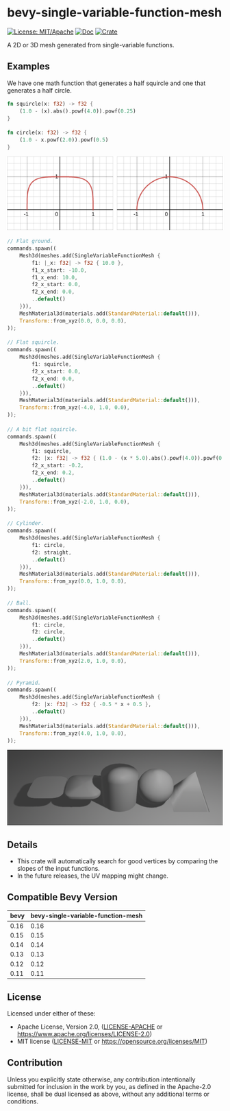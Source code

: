 # bevy-single-variable-function-mesh

[![License: MIT/Apache](https://img.shields.io/badge/License-MIT%20or%20Apache2-blue.svg)](https://opensource.org/licenses/MIT)
[![Doc](https://docs.rs/bevy-single-variable-function-mesh/badge.svg)](https://docs.rs/bevy-single-variable-function-mesh)
[![Crate](https://img.shields.io/crates/v/bevy-single-variable-function-mesh.svg)](https://crates.io/crates/bevy-single-variable-function-mesh)

A 2D or 3D mesh generated from single-variable functions.

## Examples

We have one math function that generates a half squircle and one that
generates a half circle.

```rust
fn squircle(x: f32) -> f32 {
    (1.0 - (x).abs().powf(4.0)).powf(0.25)
}

fn circle(x: f32) -> f32 {
    (1.0 - x.powf(2.0)).powf(0.5)
}
```

<img src="images/plots.png">

```rust
// Flat ground.
commands.spawn((
    Mesh3d(meshes.add(SingleVariableFunctionMesh {
        f1: |_x: f32| -> f32 { 10.0 },
        f1_x_start: -10.0,
        f1_x_end: 10.0,
        f2_x_start: 0.0,
        f2_x_end: 0.0,
        ..default()
    })),
    MeshMaterial3d(materials.add(StandardMaterial::default())),
    Transform::from_xyz(0.0, 0.0, 0.0),
));

// Flat squircle.
commands.spawn((
    Mesh3d(meshes.add(SingleVariableFunctionMesh {
        f1: squircle,
        f2_x_start: 0.0,
        f2_x_end: 0.0,
        ..default()
    })),
    MeshMaterial3d(materials.add(StandardMaterial::default())),
    Transform::from_xyz(-4.0, 1.0, 0.0),
));

// A bit flat squircle.
commands.spawn((
    Mesh3d(meshes.add(SingleVariableFunctionMesh {
        f1: squircle,
        f2: |x: f32| -> f32 { (1.0 - (x * 5.0).abs().powf(4.0)).powf(0.25) },
        f2_x_start: -0.2,
        f2_x_end: 0.2,
        ..default()
    })),
    MeshMaterial3d(materials.add(StandardMaterial::default())),
    Transform::from_xyz(-2.0, 1.0, 0.0),
));

// Cylinder.
commands.spawn((
    Mesh3d(meshes.add(SingleVariableFunctionMesh {
        f1: circle,
        f2: straight,
        ..default()
    })),
    MeshMaterial3d(materials.add(StandardMaterial::default())),
    Transform::from_xyz(0.0, 1.0, 0.0),
));

// Ball.
commands.spawn((
    Mesh3d(meshes.add(SingleVariableFunctionMesh {
        f1: circle,
        f2: circle,
        ..default()
    })),
    MeshMaterial3d(materials.add(StandardMaterial::default())),
    Transform::from_xyz(2.0, 1.0, 0.0),
));

// Pyramid.
commands.spawn((
    Mesh3d(meshes.add(SingleVariableFunctionMesh {
        f2: |x: f32| -> f32 { -0.5 * x + 0.5 },
        ..default()
    })),
    MeshMaterial3d(materials.add(StandardMaterial::default())),
    Transform::from_xyz(4.0, 1.0, 0.0),
));
```

<img src="images/examples.png">

## Details

- This crate will automatically search for good vertices by comparing the slopes
of the input functions.
- In the future releases, the UV mapping might change.

## Compatible Bevy Version

| bevy  | bevy-single-variable-function-mesh |
|-------|------------------------------------|
| 0.16  | 0.16                               |
| 0.15  | 0.15                               |
| 0.14  | 0.14                               |
| 0.13  | 0.13                               |
| 0.12  | 0.12                               |
| 0.11  | 0.11                               |

## License

Licensed under either of these:

 * Apache License, Version 2.0, ([LICENSE-APACHE](LICENSE-APACHE) or
   https://www.apache.org/licenses/LICENSE-2.0)
 * MIT license ([LICENSE-MIT](LICENSE-MIT) or
   https://opensource.org/licenses/MIT)

## Contribution

Unless you explicitly state otherwise, any contribution intentionally submitted for inclusion in the work by you, as defined in the Apache-2.0 license, shall be dual licensed as above, without any additional terms or conditions.

